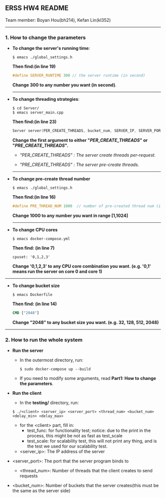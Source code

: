 ## ERSS HW4 README

Team member: Boyan Hou(bh214), Kefan Lin(kl352)

---

### 1. How to change the parameters

- **To change the server's running time**:

  ```shell
  $ emacs ./global_settings.h
  ```

  **Then find:(in line 19)**

  ```c
  #define SERVER_RUNTIME 300 // the server runtime (in second)
  ```

  **Change 300 to any number you want (in second)**.

  ---

- **To change threading strategies**:

  ```shell
  $ cd Server/
  $ emacs server_main.cpp
  ```

  **Then find:(in line 23)**

  ```c
  Server server(PER_CREATE_THREADS, bucket_num, SERVER_IP, SERVER_PORT);
  ```

  **Change the first argument to either "*PER_CREATE_THREADS*" or "*PRE_CREATE_THREADS*".**

  - *"PER_CREATE_THREADS" : The server create threads per-request.*

  - *"PRE_CREATE_THREADS" : The server pre-create threads.*

  ---

- **To change pre-create thread number**

  ```shell
  $ emacs ./global_settings.h
  ```

  **Then find:(in line 16)**

  ```c
  #define PRE_THREAD_NUM 1000  // number of pre-created thread num (int SERVER)
  ```

  **Change 1000 to any number you want in range [1,1024]**

  ---

- **To change CPU cores**

  ```shell
  $ emacs docker-compose.yml   
  ```

  **Then find: (in line 7)**

  ```
  cpuset: '0,1,2,3'
  ```

  **Change '0,1,2,3' to any CPU core combination you want. (e.g. '0,1' means run the server on core 0 and core 1)**

---

- **To change bucket size**

  ```shell
  $ emacs Dockerfile
  ```

  **Then find: (in line 14)**

  ```dockerfile
  CMD ["2048"]
  ```

  **Change "2048" to any bucket size you want. (e.g. 32, 128, 512, 2048)** 

---

### 2. How to run the whole system

- **Run the server**

  - In the outermost directory, run:

    ```shell
    $ sudo docker-compose up --build
    ```

  - If you need to modify some arguments, read **Part1: How to change the parameters**.

- **Run the client**

  - In the **testing/** directory, run:

  ```shell
  $ ./<client> <server_ip> <server_port> <thread_num> <bucket_num> <delay_min> <delay_max>
  ```

  - for the \<client\> part, fill in:
    - test_func: for functionality test; notice: due to the print in the process, this might be not as fast as test_scale
    - test_scale: for scalability test, this will not print any thing, and is the test we used for our scalability test.
  - <server_ip>: The IP address of the server
- <server_port>: The port that the server program binds to
  - <thread_num>: Number of threads that the client creates to send requests
- <bucket_num>: Number of buckets that the server creates(this must be the same as the server side)
  

  
  
  
  


